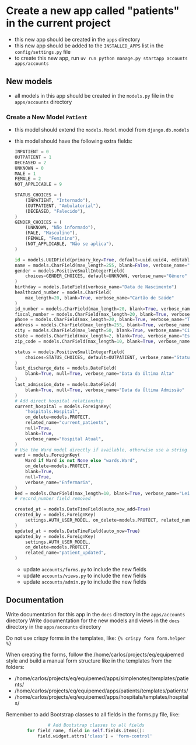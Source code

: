 # Create a new app called "patients" in the current project

- this new app should be created in the `apps` directory
- this new app should be added to the `INSTALLED_APPS` list in the `config/settings.py` file
- to create this new app, run `uv run python manage.py startapp accounts apps/accounts`

## New models

- all models in this app should be created in the `models.py` file in the `apps/accounts` directory

### Create a New Model `Patient`

- this model should extend the `models.Model` model from `django.db.models`

- this model should have the following extra fields:
    ```python
    INPATIENT = 0
    OUTPATIENT = 1
    DECEASED = 2
    UNKNOWN = 0
    MALE = 1
    FEMALE = 2
    NOT_APPLICABLE = 9

    STATUS_CHOICES = (
        (INPATIENT, "Internado"),
        (OUTPATIENT, "Ambulatorial"),
        (DECEASED, "Falecido"),
    )
    GENDER_CHOICES = (
        (UNKNOWN, "Não informado"),
        (MALE, "Masculino"),
        (FEMALE, "Feminino"),
        (NOT_APPLICABLE, "Não se aplica"),
    )

    id = models.UUIDField(primary_key=True, default=uuid.uuid4, editable=False)
    name = models.CharField(max_length=255, blank=False, verbose_name="Nome")
    gender = models.PositiveSmallIntegerField(
        choices=GENDER_CHOICES, default=UNKNOWN, verbose_name="Gênero"
    )
    birthday = models.DateField(verbose_name="Data de Nascimento")
    healthcard_number = models.CharField(
        max_length=20, blank=True, verbose_name="Cartão de Saúde"
    )
    id_number = models.CharField(max_length=20, blank=True, verbose_name="RG")
    fiscal_number = models.CharField(max_length=20, blank=True, verbose_name="CPF")
    phone = models.CharField(max_length=20, blank=True, verbose_name="Telefone")
    address = models.CharField(max_length=255, blank=True, verbose_name="Endereço")
    city = models.CharField(max_length=50, blank=True, verbose_name="Cidade")
    state = models.CharField(max_length=2, blank=True, verbose_name="Estado")
    zip_code = models.CharField(max_length=10, blank=True, verbose_name="CEP")

    status = models.PositiveSmallIntegerField(
        choices=STATUS_CHOICES, default=OUTPATIENT, verbose_name="Status"
    )
    last_discharge_date = models.DateField(
        blank=True, null=True, verbose_name="Data da Última Alta"
    )
    last_admission_date = models.DateField(
        blank=True, null=True, verbose_name="Data da Última Admissão"
    )
    # Add direct hospital relationship
    current_hospital = models.ForeignKey(
        "hospitals.Hospital",
        on_delete=models.PROTECT,
        related_name="current_patients",
        null=True,
        blank=True,
        verbose_name="Hospital Atual",
    )
    # Use the Ward model directly if available, otherwise use a string reference
    ward = models.ForeignKey(
        Ward if Ward is not None else "wards.Ward",
        on_delete=models.PROTECT,
        blank=True,
        null=True,
        verbose_name="Enfermaria",
    )
    bed = models.CharField(max_length=10, blank=True, verbose_name="Leito")
    # record_number field removed

    created_at = models.DateTimeField(auto_now_add=True)
    created_by = models.ForeignKey(
        settings.AUTH_USER_MODEL, on_delete=models.PROTECT, related_name="patient_set"
    )
    updated_at = models.DateTimeField(auto_now=True)
    updated_by = models.ForeignKey(
        settings.AUTH_USER_MODEL,
        on_delete=models.PROTECT,
        related_name="patient_updated",
    )

    ```
    - update  `accounts/forms.py` to include the new fields
    - update  `accounts/views.py` to include the new fields
    - update  `accounts/admin.py` to include the new fields

##  Documentation

Write documentation for this app in the `docs` directory in the `apps/accounts` directory
Write documentation for the new models and views in the `docs` directory in the `apps/accounts` directory



Do not use crispy forms in the templates, like:
`{% crispy form form.helper %}`

When creating the forms, follow the /home/carlos/projects/eq/equipemed style
and build a manual form structure like in the templates from the folders:

- /home/carlos/projects/eq/equipemed/apps/simplenotes/templates/patients/
- /home/carlos/projects/eq/equipemed/apps/patients/templates/patients/
- /home/carlos/projects/eq/equipemed/apps/hospitals/templates/hospitals/

Remember to add Bootstrap classes to all fields in the forms.py file, like:

```python
                # Add Bootstrap classes to all fields
        for field_name, field in self.fields.items():
            field.widget.attrs['class'] = 'form-control'
```
